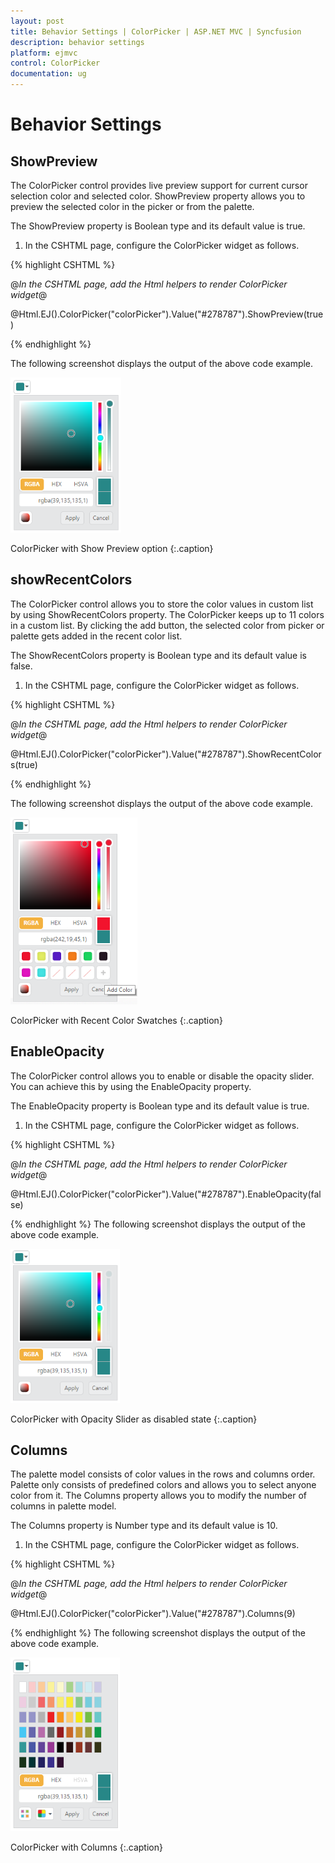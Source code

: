 ```yaml
---
layout: post
title: Behavior Settings | ColorPicker | ASP.NET MVC | Syncfusion
description: behavior settings
platform: ejmvc
control: ColorPicker
documentation: ug
---
```


# Behavior Settings

## ShowPreview

The ColorPicker control provides live preview support for current cursor selection color and selected color. ShowPreview property allows you to preview the selected color in the picker or from the palette.

The ShowPreview property is Boolean type and its default value is true.

1. In the CSHTML page, configure the ColorPicker widget as follows.



{% highlight CSHTML %}

@*In the CSHTML page, add the Html helpers to render ColorPicker widget*@

@Html.EJ().ColorPicker("colorPicker").Value("#278787").ShowPreview(true)

{% endhighlight %}

The following screenshot displays the output of the above code example.

![](Behavior-Settings_images/Behavior-Settings_img1.png)

ColorPicker with Show Preview option
{:.caption}

## showRecentColors

The ColorPicker control allows you to store the color values in custom list by using ShowRecentColors property. The ColorPicker keeps up to 11 colors in a custom list.  By clicking the add button, the selected color from picker or palette gets added in the recent color list.  

The ShowRecentColors property is Boolean type and its default value is false.

1. In the CSHTML page, configure the ColorPicker widget as follows.

{% highlight CSHTML %}

@*In the CSHTML page, add the Html helpers to render ColorPicker widget*@

@Html.EJ().ColorPicker("colorPicker").Value("#278787").ShowRecentColors(true)

{% endhighlight  %}

The following screenshot displays the output of the above code example.

![](Behavior-Settings_images/Behavior-Settings_img2.png)

ColorPicker with Recent Color Swatches
{:.caption}

## EnableOpacity

The ColorPicker control allows you to enable or disable the opacity slider. You can achieve this by using the EnableOpacity property. 

The EnableOpacity property is Boolean type and its default value is true.

1. In the CSHTML page, configure the ColorPicker widget as follows.


{% highlight CSHTML %}


@*In the CSHTML page, add the Html helpers to render ColorPicker widget*@

 @Html.EJ().ColorPicker("colorPicker").Value("#278787").EnableOpacity(false) 


{% endhighlight  %}
The following screenshot displays the output of the above code example.

![](Behavior-Settings_images/Behavior-Settings_img3.png)

ColorPicker with Opacity Slider as disabled state
{:.caption}

## Columns

The palette model consists of color values in the rows and columns order. Palette only consists of predefined colors and allows you to select anyone color from it. The Columns property allows you to modify the number of columns in palette model. 

The Columns property is Number type and its default value is 10.

1. In the CSHTML page, configure the ColorPicker widget as follows.


{% highlight CSHTML %}


@*In the CSHTML page, add the Html helpers to render ColorPicker widget*@

 @Html.EJ().ColorPicker("colorPicker").Value("#278787").Columns(9)


{% endhighlight  %}
The following screenshot displays the output of the above code example.

![](Behavior-Settings_images/Behavior-Settings_img4.png)

ColorPicker with Columns
{:.caption}
